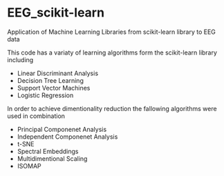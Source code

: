 # EEG_scikit-learn

Application of Machine Learning Libraries from scikit-learn library to EEG data 

This code has a variaty of learning algorithms form the scikit-learn library including
* Linear Discriminant Analysis
* Decision Tree Learning
* Support Vector Machines
* Logistic Regression

In order to achieve dimentionality reduction the fallowing algorithms were used in combination
* Principal Componenet Analysis
* Independent Componenet Analysis
* t-SNE
* Spectral Embeddings
* Multidimentional Scaling
* ISOMAP
